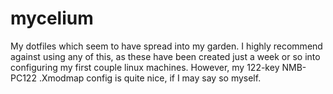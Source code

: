 # mycelium
My dotfiles which seem to have spread into my garden.
I highly recommend against using any of this, as these have been created just a week or so into configuring my first couple linux machines. However, my 122-key NMB-PC122 .Xmodmap config is quite nice, if I may say so myself.
